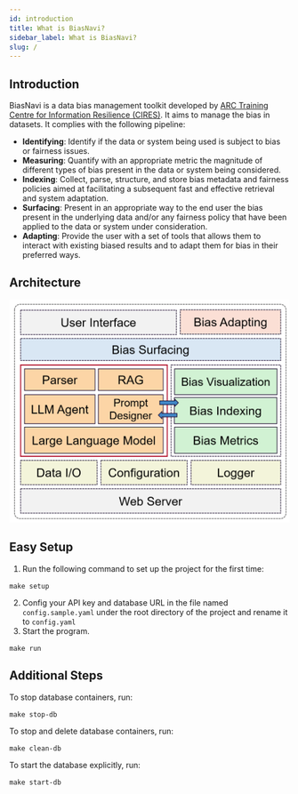 ```yaml
---
id: introduction
title: What is BiasNavi?
sidebar_label: What is BiasNavi?
slug: /
---
```


## Introduction

BiasNavi is a data bias management toolkit developed by [ARC Training Centre for Information Resilience (CIRES)](https://cires.org.au/). It aims to manage the bias in datasets. It complies with the following pipeline:

+ **Identifying**: Identify if the data or system being used is subject to bias or fairness issues.
+ **Measuring**: Quantify with an appropriate metric the magnitude of different types of bias present in the data or system being considered.
+ **Indexing**: Collect, parse, structure, and store bias metadata and fairness policies aimed at facilitating a subsequent fast and effective retrieval and system adaptation.
+ **Surfacing**: Present in an appropriate way to the end user the bias present in the underlying data and/or any fairness policy that have been applied to the data or system under consideration.
+ **Adapting**: Provide the user with a set of tools that allows them to interact with existing biased results and to adapt them for bias in their preferred ways.

## Architecture
<img src="../asset/img/architecture.png" alt="architecture" width="600">

## Easy Setup
1. Run the following command to set up the project for the first time:
```
make setup
```
2. Config your API key and database URL in the file named `config.sample.yaml` under the root directory of the project and rename it to `config.yaml`
3. Start the program.
```
make run
```

## Additional Steps
To stop database containers, run:
```
make stop-db
```
To stop and delete database containers, run:
```
make clean-db
```
To start the database explicitly, run:
```
make start-db
```

